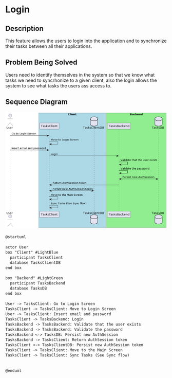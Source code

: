 # Login

## Description

This feature allows the users to login into the application and to synchronize their tasks between
all their applications. 

## Problem Being Solved

Users need to identify themselves in the system so that we know what tasks we need to syncrhonize 
to a given client, also the login allows the system to see what tasks the users ass access to.

## Sequence Diagram

![Login Sequence Diagram](../../assets/login_sequence_diagram.png)

```
@startuml

actor User
box "Client" #LightBlue
  participant TasksClient
  database TasksClientDB
end box

box "Backend" #LightGreen
  participant TasksBackend
  database TasksDB
end box

User -> TasksClient: Go to Login Screen
TasksClient -> TasksClient: Move to Login Screen
User -> TasksClient: Insert email and password
TasksClient -> TasksBackend: Login
TasksBackend -> TasksBackend: Validate that the user exists
TasksBackend -> TasksBackend: Validate the password
TasksBackend <-> TasksDB: Persist new AuthSession
TasksBackend -> TasksClient: Return AuthSession token
TasksClient <-> TasksClientDB: Persist new AuthSession token
TasksClient -> TasksClient: Move to the Main Screen
TasksClient -> TasksClient: Sync Tasks (See Sync flow)


@enduml
```